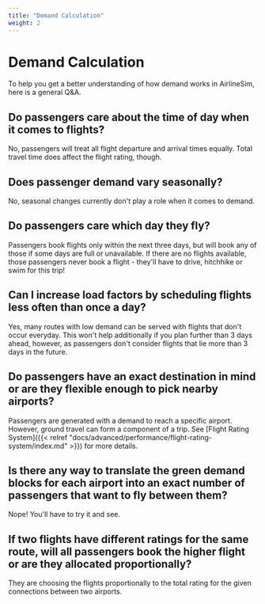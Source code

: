 ```yaml
---
title: "Demand Calculation"
weight: 2
---
```


# Demand Calculation

To help you get a better understanding of how demand works in AirlineSim, here is a general Q&A.

## Do passengers care about the time of day when it comes to flights?

No, passengers will treat all flight departure and arrival times equally. Total travel time does affect the flight rating, though.

## Does passenger demand vary seasonally?

No, seasonal changes currently don't play a role when it comes to demand.

## Do passengers care which day they fly?

Passengers book flights only within the next three days, but will book any of those if some days are full or unavailable. If there are no flights available, those passengers never book a flight - they'll have to drive, hitchhike or swim for this trip!

## Can I increase load factors by scheduling flights less often than once a day?

Yes, many routes with low demand can be served with flights that don't occur everyday. This won't help additionally if you plan further than 3 days ahead, however, as passengers don't consider flights that lie more than 3 days in the future.

## Do passengers have an exact destination in mind or are they flexible enough to pick nearby airports?

Passengers are generated with a demand to reach a specific airport. However, ground travel can form a component of a trip. See [Flight Rating System]({{< relref "docs/advanced/performance/flight-rating-system/index.md" >}}) for more details. 

## Is there any way to translate the green demand blocks for each airport into an exact number of passengers that want to fly between them?

Nope! You'll have to try it and see.

## If two flights have different ratings for the same route, will all passengers book the higher flight or are they allocated proportionally?

They are choosing the flights proportionally to the total rating for the given connections between two airports.
